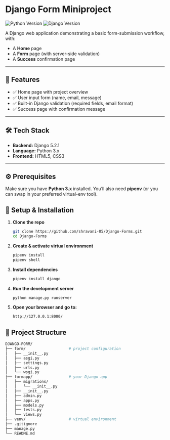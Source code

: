 # Django Form Miniproject

![Python Version](https://img.shields.io/badge/python-3.x-blue)
![Django Version](https://img.shields.io/badge/django-5.2.1-green)

A Django web application demonstrating a basic form-submission workflow, with:

- A **Home** page  
- A **Form** page (with server-side validation)  
- A **Success** confirmation page  

---

## 🎯 Features

- ✅ Home page with project overview  
- ✅ User input form (name, email, message)  
- ✅ Built-in Django validation (required fields, email format)  
- ✅ Success page with confirmation message  

---

## 🛠 Tech Stack

- **Backend:** Django 5.2.1  
- **Language:** Python 3.x  
- **Frontend:** HTML5, CSS3  

---

## ⚙️ Prerequisites

Make sure you have **Python 3.x** installed. You’ll also need **pipenv** (or you can swap in your preferred virtual-env tool).

## 🚀 Setup & Installation

1. **Clone the repo**
   ```bash
   git clone https://github.com/shravani-05/Django-Forms.git
   cd Django-Forms
2. **Create & activate virtual environment**
   ```bash
   pipenv install        
   pipenv shell
3. **Install dependencies**
   ```bash
   pipenv install django
4. **Run the development server**
   ```bash
   python manage.py runserver
5. **Open your browser and go to:**
   ```bash
   http://127.0.0.1:8000/

## 📁 Project Structure

```bash
DJANGO-FORM/
├── form/                   # project configuration
│   ├── __init__.py
│   ├── asgi.py
│   ├── settings.py
│   ├── urls.py
│   └── wsgi.py
├── formapp/                # your Django app
│   ├── migrations/
│   │   └── __init__.py
│   ├── __init__.py
│   ├── admin.py
│   ├── apps.py
│   ├── models.py
│   ├── tests.py
│   └── views.py
├── venv/                   # virtual environment
├── .gitignore
├── manage.py
└── README.md

